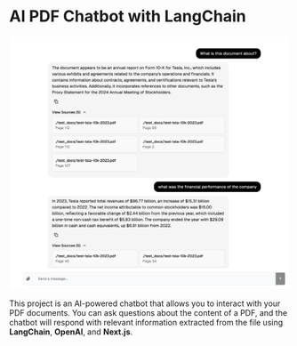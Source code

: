 # AI PDF Chatbot with LangChain

![AI PDF Chatbot](frontend/public/screenshot-.png)


This project is an AI-powered chatbot that allows you to interact with your PDF documents. You can ask questions about the content of a PDF, and the chatbot will respond with relevant information extracted from the file using **LangChain**, **OpenAI**, and **Next.js**.
